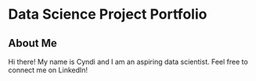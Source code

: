 # Data Science Project Portfolio
## About Me
Hi there! My name is Cyndi and I am an aspiring data scientist. Feel free to connect me on LinkedIn!
